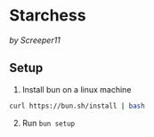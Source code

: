 # Starchess
_by Screeper11_

## Setup
1. Install bun on a linux machine
 
```sh
curl https://bun.sh/install | bash
```

2. Run `bun setup`

